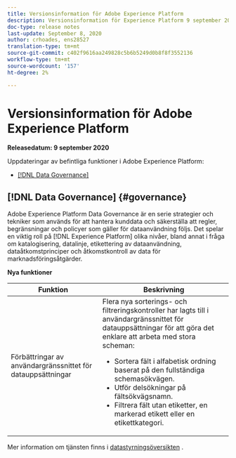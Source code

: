 ```yaml
---
title: Versionsinformation för Adobe Experience Platform
description: Versionsinformation för Experience Platform 9 september 2020
doc-type: release notes
last-update: September 8, 2020
author: crhoades, ens28527
translation-type: tm+mt
source-git-commit: c402f9616aa249828c5b6b5249d0b8f8f3552136
workflow-type: tm+mt
source-wordcount: '157'
ht-degree: 2%

---
```



# Versionsinformation för Adobe Experience Platform

**Releasedatum: 9 september 2020**

Uppdateringar av befintliga funktioner i Adobe Experience Platform:

* [[!DNL Data Governance]](#governance)

## [!DNL Data Governance] {#governance}

Adobe Experience Platform Data Governance är en serie strategier och tekniker som används för att hantera kunddata och säkerställa att regler, begränsningar och policyer som gäller för dataanvändning följs. Det spelar en viktig roll på [!DNL Experience Platform] olika nivåer, bland annat i fråga om katalogisering, datalinje, etikettering av dataanvändning, dataåtkomstprinciper och åtkomstkontroll av data för marknadsföringsåtgärder.

**Nya funktioner**

| Funktion | Beskrivning |
| --- | --- |
| Förbättringar av användargränssnittet för datauppsättningar | Flera nya sorterings- och filtreringskontroller har lagts till i användargränssnittet för datauppsättningar för att göra det enklare att arbeta med stora scheman: <ul><li>Sortera fält i alfabetisk ordning baserat på den fullständiga schemasökvägen.</li><li>Utför delsökningar på fältsökvägsnamn.</li><li>Filtrera fält utan etiketter, en markerad etikett eller en etikettkategori.</li></ul> |

Mer information om tjänsten finns i [datastyrningsöversikten](../../data-governance/home.md) .
